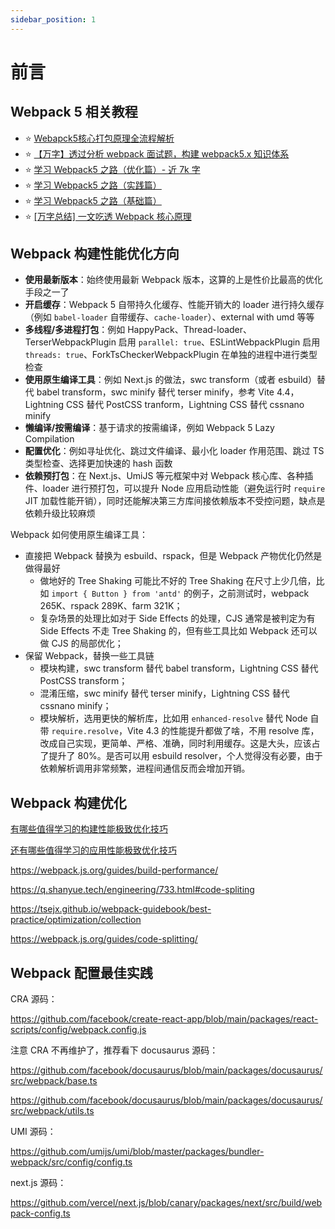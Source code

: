 ```yaml
---
sidebar_position: 1
---
```


# 前言

## Webpack 5 相关教程

- ⭐️ [Webapck5核心打包原理全流程解析](https://juejin.cn/post/7031546400034947108)
- ⭐️ [【万字】透过分析 webpack 面试题，构建 webpack5.x 知识体系](https://juejin.cn/post/7023242274876162084)
- ⭐️ [学习 Webpack5 之路（优化篇）- 近 7k 字](https://juejin.cn/post/6996816316875161637)
- ⭐️ [学习 Webpack5 之路（实践篇）](https://juejin.cn/post/6991774994552324133)
- ⭐️ [学习 Webpack5 之路（基础篇）](https://juejin.cn/post/6991630925792542750)
- ⭐️ [\[万字总结\] 一文吃透 Webpack 核心原理](https://juejin.cn/post/6949040393165996040)

## Webpack 构建性能优化方向

- **使用最新版本**：始终使用最新 Webpack 版本，这算的上是性价比最高的优化手段之一了
- **开启缓存**：Webpack 5 自带持久化缓存、性能开销大的 loader 进行持久缓存（例如 `babel-loader` 自带缓存、`cache-loader`）、external with umd 等等
- **多线程/多进程打包**：例如 HappyPack、Thread-loader、TerserWebpackPlugin 启用 `parallel: true`、ESLintWebpackPlugin 启用 `threads: true`、ForkTsCheckerWebpackPlugin 在单独的进程中进行类型检查
- **使用原生编译工具**：例如 Next.js 的做法，swc transform（或者 esbuild）替代 babel transform，swc minify 替代 terser minify，参考 Vite 4.4，Lightning CSS 替代 PostCSS tranform，Lightning CSS 替代 cssnano minify
- **懒编译/按需编译**：基于请求的按需编译，例如 Webpack 5 Lazy Compilation
- **配置优化**：例如寻址优化、跳过文件编译、最小化 loader 作用范围、跳过 TS 类型检查、选择更加快速的 hash 函数
- **依赖预打包**：在 Next.js、UmiJS 等元框架中对 Webpack 核心库、各种插件、loader 进行预打包，可以提升 Node 应用启动性能（避免运行时 `require` JIT 加载性能开销），同时还能解决第三方库间接依赖版本不受控问题，缺点是依赖升级比较麻烦

Webpack 如何使用原生编译工具：
- 直接把 Webpack 替换为 esbuild、rspack，但是 Webpack 产物优化仍然是做得最好
  - 做地好的 Tree Shaking 可能比不好的 Tree Shaking 在尺寸上少几倍，比如 `import { Button } from 'antd'` 的例子，之前测试时，webpack 265K、rspack 289K、farm 321K；
  - 复杂场景的处理比如对于 Side Effects 的处理，CJS 通常是被判定为有 Side Effects 不走 Tree Shaking 的，但有些工具比如 Webpack 还可以做 CJS 的局部优化；
- 保留 Webpack，替换一些工具链
  - 模块构建，swc transform 替代 babel transform，Lightning CSS 替代 PostCSS transform；
  - 混淆压缩，swc minify 替代 terser minify，Lightning CSS 替代 cssnano minify；
  - 模块解析，选用更快的解析库，比如用 `enhanced-resolve` 替代 Node 自带 `require.resolve`，Vite 4.3 的性能提升都做了啥，不用 resolve 库，改成自己实现，更简单、严格、准确，同时利用缓存。这是大头，应该占了提升了 80%。是否可以用 esbuild resolver，个人觉得没有必要，由于依赖解析调用非常频繁，进程间通信反而会增加开销。

## Webpack 构建优化

[有哪些值得学习的构建性能极致优化技巧](https://juejin.cn/book/7115598540721618944/section/7119035365834358799)

[还有哪些值得学习的应用性能极致优化技巧](https://juejin.cn/book/7115598540721618944/section/7119035496281407503)

https://webpack.js.org/guides/build-performance/

https://q.shanyue.tech/engineering/733.html#code-spliting

https://tsejx.github.io/webpack-guidebook/best-practice/optimization/collection

https://webpack.js.org/guides/code-splitting/

## Webpack 配置最佳实践

CRA 源码：

https://github.com/facebook/create-react-app/blob/main/packages/react-scripts/config/webpack.config.js

注意 CRA 不再维护了，推荐看下 docusaurus 源码：

https://github.com/facebook/docusaurus/blob/main/packages/docusaurus/src/webpack/base.ts

https://github.com/facebook/docusaurus/blob/main/packages/docusaurus/src/webpack/utils.ts

UMI 源码：

https://github.com/umijs/umi/blob/master/packages/bundler-webpack/src/config/config.ts

next.js 源码：

https://github.com/vercel/next.js/blob/canary/packages/next/src/build/webpack-config.ts

